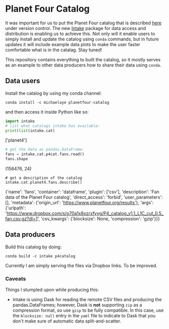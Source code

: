 # Planet Four Catalog

It was important for us to put the Planet Four catalog that is described [here](https://planetfour.org/results) under version control.
The new [Intake](https://intake.readthedocs.io/en/latest/) package for data access and distribution is enabling us to achieve this.
Not only will it enable users to simply install and update the catalog using `conda` commands, but in future updates it will include example data plots to make the user faster comfortable what is in the catalag. Stay tuned!

This repository contains everything to built the catalog, so it mostly serves as an example to other data producers how to share their data using `conda`.

## Data users

Install the catalog by using my conda channel:

```
conda install -c michaelaye planetfour-catalog
```
and then access it inside Python like so:

```python
import intake
# list what catalogs intake has available:
print(list(intake.cat)
```
['planet4']
```python
# get the data as pandas.DataFrame:
fans = intake.cat.p4cat.fans.read()
fans.shape
```
(158476, 24)
```
# get a description of the catalog
intake.cat.planet4.fans.describe()
```
{'name': 'fans',
 'container': 'dataframe',
 'plugin': ['csv'],
 'description': 'Fan data of the Planet Four catalog',
 'direct_access': 'forbid',
 'user_parameters': [],
 'metadata': {'origin_url': 'https://www.planetfour.org/results'},
 'args': {'urlpath': 'https://www.dropbox.com/s/o70a1x8xzrxfyvg/P4_catalog_v1.1_L1C_cut_0.5_fan.csv.gz?dl=1',
  'csv_kwargs': {'blocksize': None, 'compression': 'gzip'}}}

## Data producers

Build this catalog by doing:

`conda build -c intake p4catalog`

Currently I am simply serving the files via Dropbox links. To be improved.

### Caveats

Things I stumpled upon while producing this:

* Intake is using Dask for reading the remote CSV files and producing the pandas.DataFrames; however, Dask is **not** supporting `zip` as a compression format, so use `gzip` to be fully compatible. In this case, use the `blocksize: null` entry in the `yaml` file to indicate to Dask that you don't make sure of automatic data split-and-scatter.
